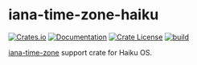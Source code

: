 # iana-time-zone-haiku

[![Crates.io](https://img.shields.io/crates/v/iana-time-zone-haiku.svg)](https://crates.io/crates/iana-time-zone-haiku)
[![Documentation](https://docs.rs/iana-time-zone/badge.svg)](https://docs.rs/iana-time-zone/)
[![Crate License](https://img.shields.io/crates/l/iana-time-zone-haiku.svg)](https://crates.io/crates/iana-time-zone-haiku)
[![build](https://github.com/strawlab/iana-time-zone/workflows/build/badge.svg?branch=master)](https://github.com/strawlab/iana-time-zone/actions?query=branch%3Amaster)

[iana-time-zone](https://github.com/strawlab/iana-time-zone) support crate for Haiku OS.
